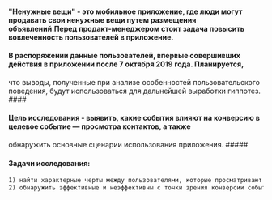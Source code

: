   #### "Ненужные вещи" - это мобильное приложение, где люди могут продавать свои ненужные вещи путем размещения объявлений.Перед продакт-менеджером стоит задача повысить вовлеченность пользователей в приложение. ####

  #### В распоряжении данные пользователей, впервые совершивших действия в приложении после 7 октября 2019 года. Планируется,
  что выводы, полученные при анализе особенностей пользовательского поведения, будут использоваться для дальнейшей
  выработки гиппотез. ####
  
  ####  Цель исследования - выявить, какие события влияют на конверсию в целевое событие — просмотра контактов, а также 
 обнаружить основные сценарии использования приложения. ##### 
 
 #### Задачи исследования: #### 
 ```md
 1) найти характерные черты между пользователями, которые просматривают контакты;
 2) обнаружить эффективные и неэффективны с точки зрения конверсии события.
 ```
 
 
